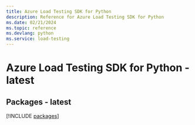 ```yaml
---
title: Azure Load Testing SDK for Python
description: Reference for Azure Load Testing SDK for Python
ms.date: 02/21/2024
ms.topic: reference
ms.devlang: python
ms.service: load-testing
---
```

# Azure Load Testing SDK for Python - latest

## Packages - latest
[!INCLUDE [packages](load-testing-index.md)]